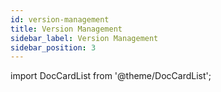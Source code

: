 ```yaml
---
id: version-management
title: Version Management
sidebar_label: Version Management
sidebar_position: 3
---
```


import DocCardList from '@theme/DocCardList';

<DocCardList />

